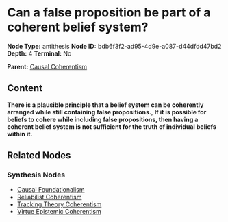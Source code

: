 # Can a false proposition be part of a coherent belief system?

**Node Type:** antithesis
**Node ID:** bdb6f3f2-ad95-4d9e-a087-d44dfdd47bd2
**Depth:** 4
**Terminal:** No

**Parent:** [Causal Coherentism](causal-coherentism-synthesis-41dc6f3f-0697-4470-a9b7-42fe1a60960b.md)

## Content

**There is a plausible principle that a belief system can be coherently arranged while still containing false propositions.**, **If it is possible for beliefs to cohere while including false propositions, then having a coherent belief system is not sufficient for the truth of individual beliefs within it.**

## Related Nodes

### Synthesis Nodes

- [Causal Foundationalism](causal-foundationalism-synthesis-f8ad7891-e0b2-47b4-a0ab-c13d13c455c0.md)
- [Reliabilist Coherentism](reliabilist-coherentism-synthesis-b3013d10-f659-48ea-9ddb-a73ba875a6e5.md)
- [Tracking Theory Coherentism](tracking-theory-coherentism-synthesis-79b887d6-6311-4bbe-a216-5b0cd5fd1c83.md)
- [Virtue Epistemic Coherentism](virtue-epistemic-coherentism-synthesis-f2d96bd2-e83e-474d-b897-3b7f2f38c5a5.md)
